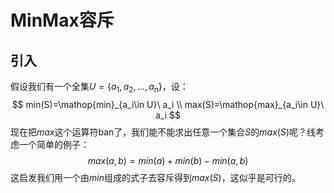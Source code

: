 # MinMax容斥

## 引入

假设我们有一个全集$U=\{a_1,a_2,...,a_n\}$，设：
$$
min(S)=\mathop{min}_{a_i\in U}\ a_i \\
max(S)=\mathop{max}_{a_i\in U}\ a_i
$$
现在把$max$这个运算符ban了，我们能不能求出任意一个集合$S$的$max(S)$呢？线考虑一个简单的例子：
$$
max(a,b)=min(a)+min(b)-min(a,b)
$$
这启发我们用一个由$min$组成的式子去容斥得到$max(S)$，这似乎是可行的。